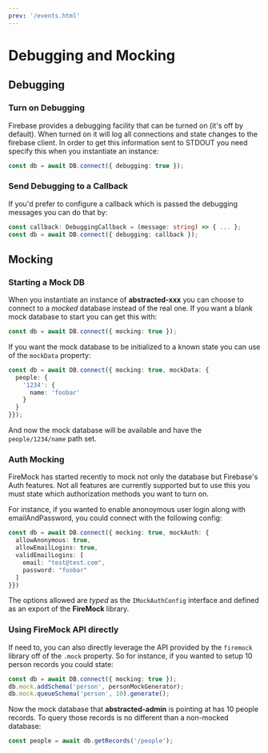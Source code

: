 ```yaml
---
prev: '/events.html'
---
```

# Debugging and Mocking

## Debugging

### Turn on Debugging

Firebase provides a debugging facility that can be turned on (it's off by default). When turned on it will log all connections and state changes to the firebase client. In order to get this information sent to STDOUT you need specify this when you instantiate an instance:

```ts
const db = await DB.connect({ debugging: true });
```

### Send Debugging to a Callback

If you'd prefer to configure a callback which is passed the debugging messages you can do that by:

```ts
const callback: DebuggingCallback = (message: string) => { ... };
const db = await DB.connect({ debugging: callback });
```

## Mocking

### Starting a Mock DB

When you instantiate an instance of **abstracted-xxx** you can choose to connect to a _mocked_ database instead of the real one. If you want a blank mock database to start you can get this with:

```ts
const db = await DB.connect({ mocking: true });
```

If you want the mock database to be initialized to a known state you can use of the `mockData` property:

```ts
const db = await DB.connect({ mocking: true, mockData: {
  people: {
    '1234': {
      name: 'foobar'
    }
  }
}});
```

And now the mock database will be available and have the `people/1234/name` path set.

### Auth Mocking

FireMock has started recently to mock not only the database but Firebase's Auth features. Not all features are currently supported but to use this you must state which authorization methods you want to turn on. 

For instance, if you wanted to enable anonoymous user login along with emailAndPassword, you could connect with the following config:

```ts
const db = await DB.connect({ mocking: true, mockAuth: {
  allowAnonymous: true,
  allowEmailLogins: true,
  validEmailLogins: [
    email: "test@test.com",
    password: "foobar"
  ]
}})
```

The options allowed are _typed_ as the `IMockAuthConfig` interface and defined as an export of the **FireMock** library.

### Using FireMock API directly

If need to, you can also directly leverage the API provided by the `firemock` library off of the `.mock` property. So for instance, if you wanted to setup 10 person records you could state:

```ts
const db = await DB.connect({ mocking: true });
db.mock.addSchema('person', personMockGenerator);
db.mock.queueSchema('person', 10).generate();
```

Now the mock database that **abstracted-admin** is pointing at has 10 people records. To query those records is no different than a non-mocked database:

```typescript
const people = await db.getRecords('/people');
```
